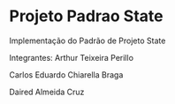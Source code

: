 # Projeto Padrao State
Implementação do Padrão de Projeto State

Integrantes: Arthur Teixeira Perillo

Carlos Eduardo Chiarella Braga

Daired Almeida Cruz
